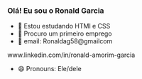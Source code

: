 ### Olá! Eu sou o Ronald Garcia

- 🌱 Estou estudando HTMl e CSS 
- 👯 Procuro um primeiro emprego 
- 🤔 email: Ronaldag58@gmailcom
<!-- - 📫 linkedln --> www.linkedin.com/in/ronald-amorim-garcia
- 😄 Pronouns: Ele/dele
